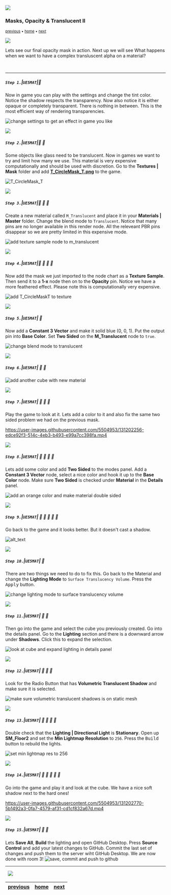 ![](../images/line3.png)


### Masks, Opacity & Translucent II

<sub>[previous](../masks/README.md#user-content-masks-opacity--translucent) • [home](../README.md#user-content-ue4-intro-to-materials) • [next](../illumination/README.md#user-content-illumination)</sub>

![](../images/line3.png)


Lets see our final opacity mask in action.  Next up we will see What happens when we want to have a complex transluscent alpha on a material?

<br>

---


##### `Step 1.`\|`UE5MAT`|:small_blue_diamond:


Now in game you can play with the settings and change the tint color.  Notice the shadow respects the transparency.  Now also notice it is either opaque or completely transparent.  There is nothing in between.  This is the most efficient way of rendering transparencies.

![change settings to get an effect in game you like](images/changedProperties.png)

![](../images/line2.png)

##### `Step 2.`\|`UE5MAT`|:small_blue_diamond: :small_blue_diamond: 

Some objects like glass need to be translucent.  Now in games we want to try and limit how many we use.  This material is very expensive computationally and should be used with discretion. Go to the **Textures | Mask** folder and add **[T_CircleMask_T.png](../Assets/T_CircleFeathered.png)** to the game.

![T_CircleMask_T](images/tCircleFeather.png)


![](../images/line2.png)

##### `Step 3.`\|`UE5MAT`|:small_blue_diamond: :small_blue_diamond: :small_blue_diamond:

Create a new material called `M_Translucent` and place it in your **Materials | Master** folder. Change the blend mode to `Translucent`.  Notice that many pins are no longer available in this render node.  All the releveant PBR pins disappear so we are pretty limited in this expensive mode.

![add texture sample node to m_translucent](images/mOpacity.png)

![](../images/line2.png)

##### `Step 4.`\|`UE5MAT`|:small_blue_diamond: :small_blue_diamond: :small_blue_diamond: :small_blue_diamond:

Now add the mask we just imported to the node chart as a **Texture Sample**.  Then send it to a **1-x** node then on to the **Opacity** pin.  Notice we have a more feathered effect.  Please note this is computationally very expensive.

![add T_CircleMaskT to texture](images/opacityPins.png)

![](../images/line2.png)

##### `Step 5.`\|`UE5MAT`| :small_orange_diamond:

Now add a **Constant 3 Vector** and make it solid blue (0, 0, 1).  Put the output pin into **Base Color**.  Set **Two Sided** on the **M_Translucent** node to `true`.
    
![change blend mode to translucent](images/twosided.png)

![](../images/line2.png)

##### `Step 6.`\|`UE5MAT`| :small_orange_diamond: :small_blue_diamond:



![add another cube with new material](images/dupateAndCopy.png)

![](../images/line2.png)

##### `Step 7.`\|`UE5MAT`| :small_orange_diamond: :small_blue_diamond: :small_blue_diamond:

Play the game to look at it.  Lets add a color to it and also fix the same two sided problem we had on the previous mask.

https://user-images.githubusercontent.com/5504953/131202256-edce92f3-514c-4eb3-b493-e99a7cc398fa.mp4

![](../images/line2.png)

##### `Step 8.`\|`UE5MAT`| :small_orange_diamond: :small_blue_diamond: :small_blue_diamond: :small_blue_diamond:

Lets add some color and add **Two Sided** to the modes panel. Add a **Constant 3 Vector** node, select a nice color and hook it up to the **Base Color** node.  Make sure **Two Sided** is checked under **Material** in the **Details** panel.

![add an orange color and make material double sided](images/image_163.jpg)

![](../images/line2.png)

##### `Step 9.`\|`UE5MAT`| :small_orange_diamond: :small_blue_diamond: :small_blue_diamond: :small_blue_diamond: :small_blue_diamond:

Go back to the game and it looks better.  But it doesn't cast a shadow.

![alt_text](images/image_164.jpg)

![](../images/line2.png)

##### `Step 10.`\|`UE5MAT`| :large_blue_diamond:

There are two things we need to do to fix this.  Go back to the Material and change the **Lighting Mode** to `Surface Translucency Volume`. Press the <kbd>Apply</kbd> button.

![change lighting mode to surface translucency volume](images/image_165.jpg)

![](../images/line2.png)

##### `Step 11.`\|`UE5MAT`| :large_blue_diamond: :small_blue_diamond: 

Then go into the game and select the cube you previously created. Go into the details panel. Go to the **Lighting** section and there is a downward arrow under **Shadows**.  Click this to expand the selection.

![look at cube and expand lighting in details panel](images/image_166.jpg)

![](../images/line2.png)


##### `Step 12.`\|`UE5MAT`| :large_blue_diamond: :small_blue_diamond: :small_blue_diamond: 

Look for the Radio Button that has **Volumetric Translucent Shadow** and make sure it is selected. 

![make sure volumetric translucent shadows is on static mesh](images/image_167.jpg)

![](../images/line2.png)

##### `Step 13.`\|`UE5MAT`| :large_blue_diamond: :small_blue_diamond: :small_blue_diamond:  :small_blue_diamond: 

Double check that the **Lighting | Directional Light** is **Stationary**. Open up **SM_Floor2** and set the **Min Lightmap Resolution** to `256`. Press the <kbd>Build</kbd> button to rebuild the lights.

![set min lightmap res to 256](images/MinLightMapRes.jpg)

![](../images/line2.png)

##### `Step 14.`\|`UE5MAT`| :large_blue_diamond: :small_blue_diamond: :small_blue_diamond: :small_blue_diamond:  :small_blue_diamond: 

Go into the game and play it and look at the cube.  We have a nice soft shadow next to the hard ones!

https://user-images.githubusercontent.com/5504953/131202770-5b1492a3-0fa7-4579-af31-cd1cf832a67d.mp4

![](../images/line2.png)

##### `Step 15.`\|`UE5MAT`| :large_blue_diamond: :small_orange_diamond: 
Lets **Save All**, **Build** the lighting and open GitHub Desktop.  Press **Source Control** and add your latest changes to GitHub.  Commit the last set of changes and push them to the server wiht GitHub Desktop.  We are now done with room 3! 
![save, commit and push to github](images/Github.jpg)

___


<img src="https://via.placeholder.com/1000x4/dba81a/dba81a" alt="drawing" height="4px" alt = ""/>

<img src="https://via.placeholder.com/1000x100/45D7CA/000000/?text=Next Up - Illumination">

<img src="https://via.placeholder.com/1000x4/dba81a/dba81a" alt="drawing" height="4px" alt = ""/>

| [previous](../masks/README.md#user-content-masks-opacity--translucent)| [home](../README.md#user-content-ue4-intro-to-materials) | [next](../illumination/README.md#user-content-illumination)|
|---|---|---|
